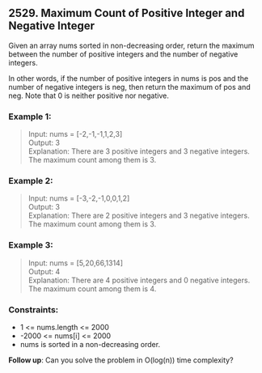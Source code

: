 ## 2529. Maximum Count of Positive Integer and Negative Integer

Given an array nums sorted in non-decreasing order, return the maximum between the number of positive integers and the number of negative integers.

In other words, if the number of positive integers in nums is pos and the number of negative integers is neg, then return the maximum of pos and neg.
Note that 0 is neither positive nor negative.

### Example 1:

> Input: nums = [-2,-1,-1,1,2,3]</br>
> Output: 3</br>
> Explanation: There are 3 positive integers and 3 negative integers. The maximum count among them is 3.

### Example 2:

> Input: nums = [-3,-2,-1,0,0,1,2]</br>
> Output: 3</br>
> Explanation: There are 2 positive integers and 3 negative integers. The maximum count among them is 3.

### Example 3:

> Input: nums = [5,20,66,1314]</br>
> Output: 4</br>
> Explanation: There are 4 positive integers and 0 negative integers. The maximum count among them is 4.

### Constraints:

- 1 <= nums.length <= 2000
- -2000 <= nums[i] <= 2000
- nums is sorted in a non-decreasing order.

**Follow up**: Can you solve the problem in O(log(n)) time complexity?
